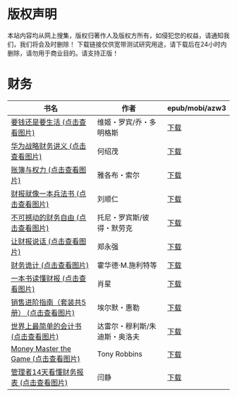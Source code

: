 # 版权声明

本站内容均从网上搜集，版权归著作人及版权方所有，如侵犯您的权益，请通知我们，我们将会及时删除！ 下载链接仅供宽带测试研究用途，请下载后在24小时内删除，请勿用于商业目的。请支持正版！

# 财务

| 书名 | 作者 | epub/mobi/azw3 |
| --- | --- | --- |
| [要钱还是要生活 (点击查看图片)](https://www.dushupai.com/attachment/2024/06/12/c2bb99e614505681.jpg) | 维姬・罗宾/乔・多明格斯 | [下载](https://url89.ctfile.com/f/31084289-1375493644-fd98ee?p=8866) |
| [华为战略财务讲义 (点击查看图片)](https://www.dushupai.com/attachment/2024/06/11/6c1020d30d08aea0.jpg) | 何绍茂 | [下载](https://url89.ctfile.com/f/31084289-1375509100-205637?p=8866) |
| [账簿与权力 (点击查看图片)](https://www.dushupai.com/attachment/2024/06/10/bee3d1f5cae25200.jpg) | 雅各布・索尔 | [下载](https://url89.ctfile.com/f/31084289-1357004521-f2651d?p=8866) |
| [财报就像一本兵法书 (点击查看图片)](https://www.dushupai.com/attachment/2024/06/10/3a52146609c67186.jpg) | 刘顺仁 | [下载](https://url89.ctfile.com/f/31084289-1357001083-098545?p=8866) |
| [不可撼动的财务自由 (点击查看图片)](https://www.dushupai.com/attachment/2024/06/10/11b8a35192b847ab.jpg) | 托尼・罗宾斯/彼得・默劳克 | [下载](https://url89.ctfile.com/f/31084289-1356995065-092353?p=8866) |
| [让财报说话 (点击查看图片)](https://www.dushupai.com/attachment/2024/06/09/b6cadf293bc0a3c4.jpg) | 郑永强 | [下载](https://url89.ctfile.com/f/31084289-1356985708-c5bad8?p=8866) |
| [财务诡计 (点击查看图片)](https://www.dushupai.com/attachment/2024/06/06/b2ddc6c3e1486dfd.jpg) | 霍华德·M.施利特等 | [下载](https://url89.ctfile.com/f/31084289-1357033591-d196be?p=8866) |
| [一本书读懂财报 (点击查看图片)](https://www.dushupai.com/attachment/2024/06/06/a953657907eda412.jpg) | 肖星 | [下载](https://url89.ctfile.com/f/31084289-1357031443-8f55da?p=8866) |
| [销售进阶指南（套装共5册） (点击查看图片)](https://www.dushupai.com/attachment/2024/06/05/df0f6b0dda109207.jpg) | 埃尔默・惠勒 | [下载](https://url89.ctfile.com/f/31084289-1357029535-c2736e?p=8866) |
| [世界上最简单的会计书 (点击查看图片)](https://www.dushupai.com/attachment/2024/06/05/3770736383ece7fa.jpg) | 达雷尔・穆利斯/朱迪斯・奥洛夫 | [下载](https://url89.ctfile.com/f/31084289-1357027939-522929?p=8866) |
| [Money Master the Game (点击查看图片)](https://www.dushupai.com/attachment/2024/06/05/6a3ae0a907d55df4.jpg) | Tony Robbins | [下载](https://url89.ctfile.com/f/31084289-1357026346-d7e225?p=8866) |
| [管理者14天看懂财务报表 (点击查看图片)](https://www.dushupai.com/attachment/2024/06/04/2a34422e05924f1a.jpg) | 闫静 | [下载](https://url89.ctfile.com/f/31084289-1357021048-ccb824?p=8866) |
